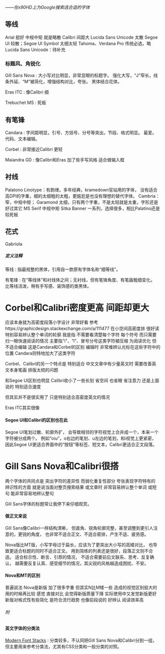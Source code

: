 *——在x90HD上为Google搜索选合适的字体*

## 等线
Arial 挺好 中规中矩 就是略散
Calibri 间距大
Lucida Sans Unicode 太散
Segoe UI 较散；Segoe UI Symbol 太细太轻
Tahoma、Verdana Pro 传统必选，略
Lucida Sans Unicode：待补充
### 标题风、角锐化
Gill Sans Nova
: 大小写对比明显，非常显眼的标题字。
强化大写，“J”窄长，线条外延、“M”被简化，增强结构对比，夸张。
黑体结合花体。

Eras ITC
: 像Calibri 细

Trebuchet MS
: 死板

## 有笔锋
Candara
: 字间距明显，引号、方括号、分号等突出，节段、格式明显。
最爱。代码、文本编辑。

Corbel
: 非常接近Calibri 更轻

Maiandra GD
: 像Calibri和Eras 加了些手写风格 适合做输入框

## 衬线
Palatono Linotype：有韵律。多年经典，kramedown官站用的字体，
没有适合高DPI的字重，细的太细粗的太粗，更尴尬是也没有理想的替代字体。
Cambria：窄，中规中矩；
Garamond 太细，只有两个字重，不是太轻就是太重，字形还是好过其它
MS Serif 中规中矩
Sitka Banner 一系列，选择很多，相比Palatino还是较死板
## 花式
Gabriola

##### 定义注释
等线
: 指最规整的黑体，引用自一款原有字体名称“细等线”。

有笔锋
: 在“等线体”和衬线体之间；无衬线，但有笔锋角度、有笔画粗细变化。
比等线活泼，稍有手写感、装饰感的类黑体。

# Corbel和Calibri密度更高 间距却更大
应该本身就为高密度段落小字设计
非常好看 参考https://graphicdesign.stackexchange.com/a/111477
在小空间高密度排 很好读 特别容易辨认整个单词的轮廓
我是指 不需要看清楚每个字符 每个符号 而只需要扫一眼快速阅读的情况
主要指“i”、“l”、冒号分号这类字符被压缩
为阅读优化 但不适合编辑 这是Candara和Corbel的区别
编辑时 非常难辨认光标在这些字符中的位置
Candara则特地加大了这类字符

Corbel、Calibri的另一个特点是
特别适合 中文文章中有少量英文时
需要改善英文本身笔画 排版太梳的问题

和Segoe UI区别也明显
Calibri收小了一些长划 省空间 也省眼 省注意力
还是上面说的 特别适合速度

但其实并不是很实用了
只是特别适合高密度英文的情况

Eras ITC其实很像

#### Segoe UI和Calibri的区别也在此
Segoe UI笔划过散、轮廓外扩，
会导致相邻的字符视觉上合并成一个，本来一个字符被分成两个。
例如“oiu”，o右边的笔划、u左边的笔划，和i视觉上更紧密，
因此Segoe UI更适合界面中的“按钮”等标签、短文本，Calibri更适合正文段落。

# Gill Sans Nova和Calibri很搭
两个字体的共同点是 突出字符的差异性 而弱化重复性部分
夸张表现字符特有的 辨识性的方面
就是说当面对整页搜索结果 或文章时 非常容易辨认整个单词 或短句
能非常容易地辨认整句

Gill Sans字体的标题常让我停下来仔细观赏。

#### 做正文来说
Gill Sans像Calibri一样结构清晰，
但直角、锐角轮廓完整，甚至调整到更引人注意的，更锐的角度，
也非常不适合正文、不适合密排，产生不适、疲劳感。

Nova版比MT版，小写字母过于扁长，应该为了更突出大小写的高矮对比，
也导致更适合标题的同时不适合正文。
用到简练的列表还是很好，段落正文则不合适。
适合标示性、断言、引荐的情况，
不适合需要前后文联系、思考、反复确认，
越需要反复认真、感受细节的情况，其尖锐的风格越造成困扰、不安。

#### Nova和MT的区别
普遍说法 Nova是新版 加了很多字重
但其实N比M矮一些 造成的视觉区别挺大的
用的时候再比较
感觉 直接对比 会觉得新版质量下降 实际使用中又发觉新版更好
新版对格式性有些简化 是符合流行趋势
也像前段说的 好辨认 阅读效率高

###### 附
#### 英文字体的分类法
[Modern Font Stacks](https://github.com/system-fonts/modern-font-stacks)
: 分类较多，不认同把Gill Sans Nova和Calibri分到一组，
但主要用来参考分类法，尤其有CSS分类和一般分类的对照。
